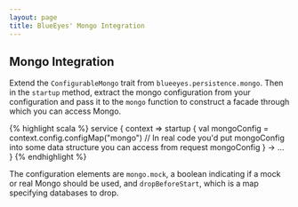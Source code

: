 ```yaml
---
layout: page
title: BlueEyes' Mongo Integration
---
```


## Mongo Integration

Extend the `ConfigurableMongo` trait from `blueeyes.persistence.mongo`. Then in the  `startup` method, extract the mongo configuration from your configuration and pass it to the `mongo` function to construct a facade through which you can access Mongo.

{% highlight scala %}
service { context =>
  startup {
    val mongoConfig = context.config.configMap("mongo")
    // In real code you'd put mongoConfig into some data structure you can access from request
    mongoConfig
   } ->
   ...
}
{% endhighlight %}

The configuration elements are `mongo.mock`, a boolean indicating if a mock or real Mongo should be used, and `dropBeforeStart`, which is a map specifying databases to drop.


